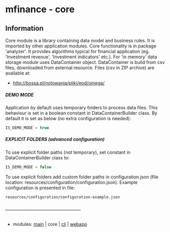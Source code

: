 # mfinance - core #
         
## Information ##          

Core module is a library containing data model and business rules. It is imported by other application modules. Core functionality is in package 'analyzer'. It provides algorithms typical for financial application (eg. 'Investment revenue', 'Investment indicators' etc.).
For 'in memory' data storage module uses DataContainer object. DataContainer is build from csv files, downloaded from external resource.
Files (csv in ZIP archive) are available at:

* http://bossa.pl/notowania/pliki/eod/omega/
 
##### DEMO MODE
Application by default uses temporary folders to process data files. This behaviour is set in a boolean constant in DataContainerBuilder class.
By default it is set as below (no extra configuration is needed):

```java
IS_DEMO_MODE = true
```    
      
##### EXPLICIT FOLDERS (advanced configuration)
    
To use explicit folder paths (not temporary), set constant in DataContainerBuilder class to:

```java
IS_DEMO_MODE = false
``` 
To use explicit folders add custom folder paths in configuration.json (file location: resources/configuration/configuration.json).
Example configuration is presented in file:
    
```
resources/configuration/configuration-example.json
```


###### _____________________________________
* modules:   [main](../README.md) | core | [cli](../cli/README.md) | [webapp](../webapp/README.md)

